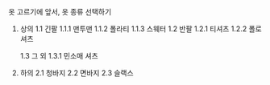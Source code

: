 옷 고르기에 앞서, 옷 종류 선택하기 

1. 상의
    1.1 긴팔
        1.1.1 맨투맨
        1.1.2 폴라티
        1.1.3 스웨터
    1.2 반팔
        1.2.1 티셔츠
        1.2.2 폴로셔츠
    
    1.3 그 외
        1.3.1 민소매 셔츠


2. 하의
    2.1 청바지
    2.2 면바지
    2.3 슬랙스
    




